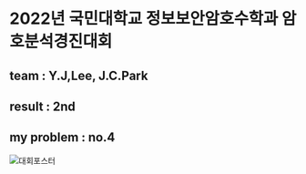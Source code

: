 # 2022년 국민대학교 정보보안암호수학과 암호분석경진대회
## team : Y.J,Lee, J.C.Park
## result : 2nd
## my problem : no.4
![대회포스터](https://github.com/realiron00/2022_kmu_C.A.C/blob/913779cddcd3246c6128c894da16d343607f6208/2022_%EA%B5%AD%EB%AF%BC%EB%8C%80%EC%A0%95%EC%95%94%EC%88%98_%EC%95%94%EB%B6%84%EA%B2%BD_%ED%8F%AC%EC%8A%A4%ED%84%B0%EC%B5%9C%EC%A2%85%EB%B3%B8.jpg)
